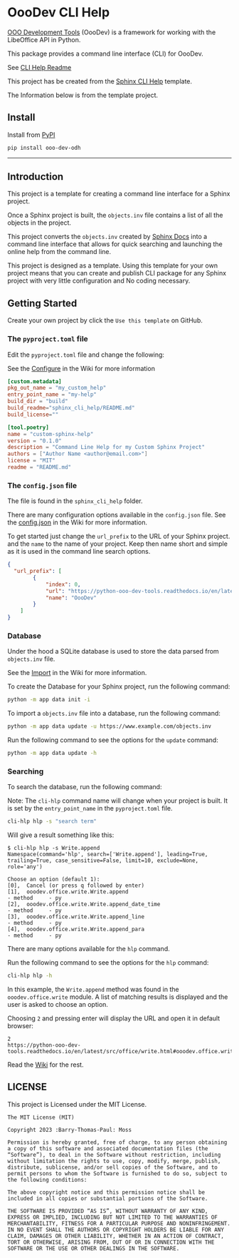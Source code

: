 # OooDev CLI Help

[OOO Development Tools](https://python-ooo-dev-tools.readthedocs.io/en/latest/index.html) (OooDev) is a framework for working with the LibeOffice API in Python.

This package provides a command line interface (CLI) for OooDev.

See [CLI Help Readme](./sphinx_cli_help/README.md)

This project has be created from the [Sphinx CLI Help](https://github.com/Amourspirit/python-sphinx-cli-help) template.

The Information below is from the template project.

## Install

Install from [PyPI](https://pypi.org/project/ooo-dev-odh/)

```bash
pip install ooo-dev-odh
```

---


## Introduction

This project is a template for creating a command line interface for a Sphinx project.

Once a Sphinx project is built, the `objects.inv` file contains a list of all the objects in the project.

This project converts the `objects.inv` created by [Sphinx Docs](https://www.sphinx-doc.org) into a command line interface that allows for quick searching and launching the online help from the command line.


This project is designed as a template.
Using this template for your own project means that you can create and publish CLI package for any Sphinx project with very little configuration and No coding necessary.

## Getting Started

Create your own project by click the `Use this template` on GitHub.

### The `pyproject.toml` file

Edit the `pyproject.toml` file and change the following:

See the [Configure](https://github.com/Amourspirit/python-sphinx-cli-help/wiki/config.json) in the Wiki for more information

```toml
[custom.metadata]
pkg_out_name = "my_custom_help"
entry_point_name = "my-help"
build_dir = "build"
build_readme="sphinx_cli_help/README.md"
build_license=""

[tool.poetry]
name = "custom-sphinx-help"
version = "0.1.0"
description = "Command Line Help for my Custom Sphinx Project"
authors = ["Author Name <author@email.com>"]
license = "MIT"
readme = "README.md"
```

### The `config.json` file

The file is found in the `sphinx_cli_help` folder.

There are many configuration options available in the `config.json` file.
See the [config.json](https://github.com/Amourspirit/python-sphinx-cli-help/wiki/config.json) in the Wiki for more information.

To get started just change the `url_prefix` to the URL of your Sphinx project. and the `name` to the name of your project. Keep then name short and simple as it is used in the command line search options.

```json
{
  "url_prefix": [
        {
            "index": 0,
            "url": "https://python-ooo-dev-tools.readthedocs.io/en/latest/",
            "name": "OooDev"
        }
    ]
}
```

### Database

Under the hood a SQLite database is used to store the data parsed from `objects.inv` file.

See the [Import](https://github.com/Amourspirit/python-sphinx-cli-help/wiki/Import) in the Wiki for more information.

To create the Database for your Sphinx project, run the following command:

```bash
python -m app data init -i
```

To import a `objects.inv` file into a database, run the following command:

```bash
python -m app data update -u https://www.example.com/objects.inv
```

Run the following command to see the options for the `update` command:

```bash
python -m app data update -h
```

### Searching

To search the database, run the following command:

Note: The `cli-hlp` command name will change when your project is built.
It is set by the `entry_point_name` in the `pyproject.toml` file.

```bash
cli-hlp hlp -s "search term"
```

Will give a result something like this:

```text
$ cli-hlp hlp -s Write.append
Namespace(command='hlp', search=['Write.append'], leading=True, trailing=True, case_sensitive=False, limit=10, exclude=None, role='any')

Choose an option (default 1):
[0],  Cancel (or press q followed by enter)
[1],  ooodev.office.write.Write.append                                 - method     - py
[2],  ooodev.office.write.Write.append_date_time                       - method     - py
[3],  ooodev.office.write.Write.append_line                            - method     - py
[4],  ooodev.office.write.Write.append_para                            - method     - py
```

There are many options available for the `hlp` command.

Run the following command to see the options for the `hlp` command:

```bash
cli-hlp hlp -h
```


In this example, the `Write.append` method was found in the `ooodev.office.write` module.
A list of matching results is displayed and the user is asked to choose an option.

Choosing `2` and pressing enter will display the URL and open it in default browser:

 ```text
 2
https://python-ooo-dev-tools.readthedocs.io/en/latest/src/office/write.html#ooodev.office.write.Write.append_date_time
 ```

Read the [Wiki](https://github.com/Amourspirit/python-sphinx-cli-help/wiki) for the rest.

## LICENSE

This project is Licensed under the MIT License.

```text
The MIT License (MIT)

Copyright 2023 :Barry-Thomas-Paul: Moss

Permission is hereby granted, free of charge, to any person obtaining a copy of this software and associated documentation files (the “Software”), to deal in the Software without restriction, including without limitation the rights to use, copy, modify, merge, publish, distribute, sublicense, and/or sell copies of the Software, and to permit persons to whom the Software is furnished to do so, subject to the following conditions:

The above copyright notice and this permission notice shall be included in all copies or substantial portions of the Software.

THE SOFTWARE IS PROVIDED “AS IS”, WITHOUT WARRANTY OF ANY KIND, EXPRESS OR IMPLIED, INCLUDING BUT NOT LIMITED TO THE WARRANTIES OF MERCHANTABILITY, FITNESS FOR A PARTICULAR PURPOSE AND NONINFRINGEMENT. IN NO EVENT SHALL THE AUTHORS OR COPYRIGHT HOLDERS BE LIABLE FOR ANY CLAIM, DAMAGES OR OTHER LIABILITY, WHETHER IN AN ACTION OF CONTRACT, TORT OR OTHERWISE, ARISING FROM, OUT OF OR IN CONNECTION WITH THE SOFTWARE OR THE USE OR OTHER DEALINGS IN THE SOFTWARE.
```
